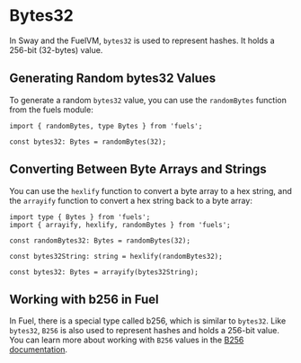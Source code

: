 # Bytes32

In Sway and the FuelVM, `bytes32` is used to represent hashes. It holds a 256-bit (32-bytes) value.

## Generating Random bytes32 Values

To generate a random `bytes32` value, you can use the `randomBytes` function from the fuels module:

```
import { randomBytes, type Bytes } from 'fuels';

const bytes32: Bytes = randomBytes(32);
```

## Converting Between Byte Arrays and Strings

You can use the `hexlify` function to convert a byte array to a hex string, and the `arrayify` function to convert a hex string back to a byte array:

```
import type { Bytes } from 'fuels';
import { arrayify, hexlify, randomBytes } from 'fuels';

const randomBytes32: Bytes = randomBytes(32);

const bytes32String: string = hexlify(randomBytes32);

const bytes32: Bytes = arrayify(bytes32String);
```

## Working with b256 in Fuel

In Fuel, there is a special type called b256, which is similar to `bytes32`. Like `bytes32`, `B256` is also used to represent hashes and holds a 256-bit value. You can learn more about working with `B256` values in the [B256 documentation](./b256.md).
